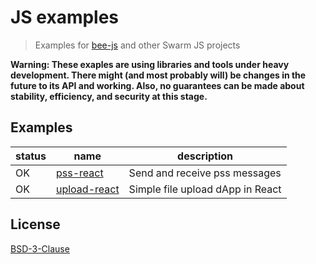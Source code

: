 # JS examples

> Examples for [bee-js](https://github.com/ethersphere/bee-js) and other Swarm JS projects

**Warning: These exaples are using libraries and tools under heavy development. There might (and most probably will) be changes in the future to its API and working. Also, no guarantees can be made about stability, efficiency, and security at this stage.**

## Examples

| status | name                           | description                      |
|---     |---                             |---                               |
| OK     | [pss-react](./pss-react)       | Send and receive pss messages    |
| OK     | [upload-react](./upload-react) | Simple file upload dApp in React |


## License

[BSD-3-Clause](./LICENSE)
